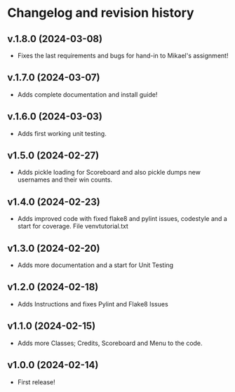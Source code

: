 Changelog and revision history
========================

v.1.8.0 (2024-03-08)
------------------------

* Fixes the last requirements and bugs for hand-in to Mikael's assignment!



v.1.7.0 (2024-03-07)
------------------------

* Adds complete documentation and install guide!




v.1.6.0 (2024-03-03)
------------------------

* Adds first working unit testing.





v1.5.0 (2024-02-27)
------------------------

* Adds pickle loading for Scoreboard and also pickle dumps new usernames and their win counts.





v1.4.0 (2024-02-23)
------------------------

* Adds improved code with fixed flake8 and pylint issues, codestyle and a start for coverage. File venvtutorial.txt




v1.3.0 (2024-02-20)
------------------------

* Adds more documentation and a start for Unit Testing




v1.2.0 (2024-02-18)
------------------------

* Adds Instructions and fixes Pylint and Flake8 Issues




v1.1.0 (2024-02-15)
------------------------

* Adds more Classes; Credits, Scoreboard and Menu to the code.




v1.0.0 (2024-02-14)
------------------------

* First release!



